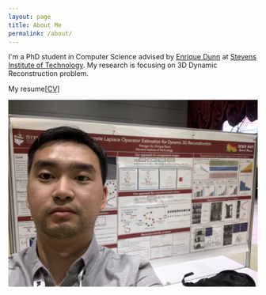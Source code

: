 ```yaml
---
layout: page
title: About Me
permalink: /about/
---
```


I'm a PhD student in Computer Science advised by [Enrique Dunn](https://www.cs.stevens.edu/~edunn/) at [Stevens Institute of Technology](https://www.stevens.edu/). My research is focusing on 3D Dynamic Reconstruction problem. 

My resume[[CV]](https://shawnxu10.github.io/XiangyuXu.pdf)

![](https://raw.githubusercontent.com/ShawnXu10/shawnxu10.github.com/master/assets/img/about/IMG_2915.jpg)